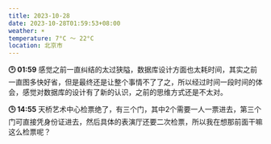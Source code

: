 ```yaml
---
title: 2023-10-28
date: 2023-10-28T01:59:53+08:00
weather: ☀️
temperature: 7°C ～ 22°C
location: 北京市
---
```


**🕑 01:59** 感觉之前一直纠结的太过狭隘，数据库设计方面也太耗时间，其实之前一直图多快好省，但是最终还是让整个事情不了了之，所以经过时间一段时间的体会，感觉对数据库的设计有了新的认识，之前的思维方式还是不太对。

**🕒 14:55** 天桥艺术中心检票绝了，有三个门，其中2个需要一人一票进去，第三个门可直接凭身份证进去，然后具体的表演厅还要二次检票，所以我在想那前面干嘛这么检票呢？